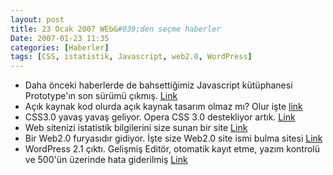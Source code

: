 ```yaml
---
layout: post
title: 23 Ocak 2007 WEb&#039;den seçme haberler
Date: 2007-01-23 11:35
categories: [Haberler]
tags: [CSS, istatistik, Javascript, web2.0, WordPress]
---
```


-   Daha önceki haberlerde de bahsettiğimiz Javascript kütüphanesi
    Prototype'ın son sürümü çıkmış. [Link][]
-   Açık kaynak kod olurda açık kaynak tasarım olmaz mı? Olur işte
    [link][]
-   CSS3.0 yavaş yavaş geliyor. Opera CSS 3.0 destekliyor artık.
    [Link][1]
-   Web sitenizi istatistik bilgilerini size sunan bir site [Link][2]
-   Bir Web2.0 furyasıdır gidiyor. İşte size Web2.0 site ismi bulma
    sitesi [Link][3]
-   WordPress 2.1 çıktı. Gelişmiş Editör, otomatik kayıt etme, yazım
    kontrolü ve 500'ün üzerinde hata giderilmiş [Link][4]


  [Link]: http://prototypejs.org/ "Link"
  [link]: http://opendesigns.org/ "link"
  [1]: http://my.opera.com/dstorey/blog/show.dml/701902 "Link"
  [2]: http://getclicky.com/ "Link"
  [3]: http://www.lightsphere.com/dev/web20.html "Link"
  [4]: http://wordpress.org/download/index.php "Link"
